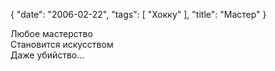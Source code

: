 {
   "date": "2006-02-22",
   "tags": [
      "Хокку"
   ],
   "title": "Мастер"
}

Любое мастерство  
Становится искусством  
Даже убийство…
